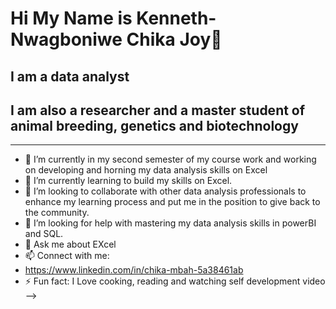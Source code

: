 # Hi My Name is Kenneth-Nwagboniwe Chika Joy👋
## I am a data analyst
## I am also a researcher and a master student of animal breeding, genetics and biotechnology
---

- 🔭 I’m currently in my second semester of my course work and working on developing and horning my data analysis skills on Excel 
- 🌱 I’m currently learning to build my skills on Excel.
- 👯 I’m looking to collaborate with other data analysis professionals to enhance my learning process and put me in the position to give back to the community.
- 🤔 I’m looking for help with mastering my data analysis skills in powerBI and SQL.
- 💬 Ask me about EXcel
- 📫 Connect with me:
-  https://www.linkedin.com/in/chika-mbah-5a38461ab
- ⚡ Fun fact: I Love cooking, reading and watching self development video 
-->
<!--
**Jollybake001/jollybake001** is a ✨ _special_ ✨ repository because its `README.md` (this file) appears on your GitHub profile.

Here are some ideas to get you started:

- 🔭 I’m currently working on ...
- 🌱 I’m currently learning ...
- 👯 I’m looking to collaborate on ...
- 🤔 I’m looking for help with ...
- 💬 Ask me about ...
- 📫 How to reach me: ...
- 😄 Pronouns: ...
- ⚡ Fun fact: ...
-->
